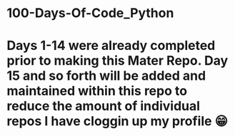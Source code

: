 # 100-Days-Of-Code_Python

# Days 1-14 were already completed prior to making this Mater Repo. Day 15 and so forth will be added and maintained within this repo to reduce the amount of individual repos I have cloggin up my profile 😁 
